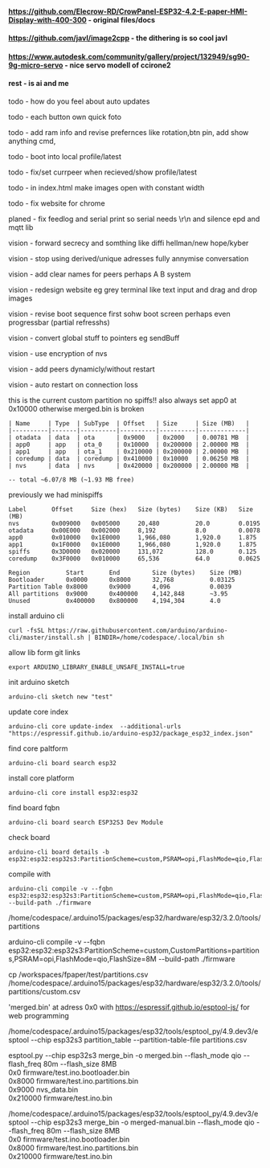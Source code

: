 
#### https://github.com/Elecrow-RD/CrowPanel-ESP32-4.2-E-paper-HMI-Display-with-400-300 - original files/docs
#### https://github.com/javl/image2cpp - the dithering is so cool javl
#### https://www.autodesk.com/community/gallery/project/132949/sg90-9g-micro-servo - nice servo modell of ccirone2
#### rest - is ai and me


todo - how do you feel about auto updates

todo - each button own quick foto

todo - add ram info and revise prefernces like rotation,btn pin, add show anything cmd,

todo - boot into local profile/latest

todo - fix/set currpeer when recieved/show profile/latest

todo - in index.html make images open with constant width

todo - fix website for chrome

planed - fix feedlog and serial print so serial needs \r\n and silence epd and mqtt lib 

vision - forward secrecy and somthing like diffi hellman/new hope/kyber

vision - stop using derived/unique adresses fully annymise conversation

vision - add clear names for peers perhaps A B system

vision - redesign website eg grey terminal like text input and drag and drop images

vision - revise boot sequence first sohw boot screen perhaps even progressbar (partial refresshs)

vision - convert global stuff to pointers eg sendBuff

vision - use encryption of nvs

vision - add peers dynamicly/without restart

vision - auto restart on connection loss


this is the current custom partition no spiffs!! also always set app0 at 0x10000 otherwise merged.bin is broken
```
| Name     | Type  | SubType  | Offset   | Size     | Size (MB)   |
|----------|-------|----------|----------|----------|-------------|
| otadata  | data  | ota      | 0x9000   | 0x2000   | 0.00781 MB  |
| app0     | app   | ota_0    | 0x10000  | 0x200000 | 2.00000 MB  |
| app1     | app   | ota_1    | 0x210000 | 0x200000 | 2.00000 MB  |
| coredump | data  | coredump | 0x410000 | 0x10000  | 0.06250 MB  |
| nvs      | data  | nvs      | 0x420000 | 0x200000 | 2.00000 MB  |

-- total ~6.07/8 MB (~1.93 MB free)
```

previously we had minispiffs
```
Label       Offset     Size (hex)   Size (bytes)    Size (KB)   Size (MB)
nvs         0x009000   0x005000     20,480          20.0        0.0195
otadata     0x00E000   0x002000     8,192           8.0	        0.0078
app0        0x010000   0x1E0000     1,966,080       1,920.0     1.875
app1        0x1F0000   0x1E0000     1,966,080       1,920.0     1.875
spiffs      0x3D0000   0x020000     131,072         128.0       0.125
coredump    0x3F0000   0x010000     65,536          64.0        0.0625

Region          Start       End         Size (bytes)    Size (MB)
Bootloader      0x0000      0x8000      32,768          0.03125
Partition Table 0x8000      0x9000      4,096           0.0039
All partitions  0x9000      0x400000    4,142,848       ~3.95
Unused          0x400000    0x800000    4,194,304       4.0
```

install arduino cli
```
curl -fsSL https://raw.githubusercontent.com/arduino/arduino-cli/master/install.sh | BINDIR=/home/codespace/.local/bin sh
```

allow lib form git links
```
export ARDUINO_LIBRARY_ENABLE_UNSAFE_INSTALL=true
```


init arduino sketch
```
arduino-cli sketch new "test"
```

update core index
```
arduino-cli core update-index  --additional-urls "https://espressif.github.io/arduino-esp32/package_esp32_index.json"
```

find core paltform
```
arduino-cli board search esp32
```

install core platform 
```
arduino-cli core install esp32:esp32
```

find board fqbn
```
arduino-cli board search ESP32S3 Dev Module
```

check board
```
arduino-cli board details -b esp32:esp32:esp32s3:PartitionScheme=custom,PSRAM=opi,FlashMode=qio,FlashSize=8M
```

compile with
```
arduino-cli compile -v --fqbn esp32:esp32:esp32s3:PartitionScheme=custom,PSRAM=opi,FlashMode=qio,FlashSize=8M --build-path ./firmware
```

/home/codespace/.arduino15/packages/esp32/hardware/esp32/3.2.0/tools/partitions


arduino-cli compile -v --fqbn esp32:esp32:esp32s3:PartitionScheme=custom,CustomPartitions=partitions,PSRAM=opi,FlashMode=qio,FlashSize=8M --build-path ./firmware


cp /workspaces/fpaper/test/partitions.csv /home/codespace/.arduino15/packages/esp32/hardware/esp32/3.2.0/tools/partitions/custom.csv


'merged.bin' at adress 0x0 with https://espressif.github.io/esptool-js/ for web programming





/home/codespace/.arduino15/packages/esp32/tools/esptool_py/4.9.dev3/esptool --chip esp32s3 partition_table --partition-table-file partitions.csv




esptool.py --chip esp32s3 merge_bin -o merged.bin --flash_mode qio --flash_freq 80m --flash_size 8MB \
  0x0 firmware/test.ino.bootloader.bin \
  0x8000 firmware/test.ino.partitions.bin \
  0x9000 nvs_data.bin \
  0x210000 firmware/test.ino.bin




/home/codespace/.arduino15/packages/esp32/tools/esptool_py/4.9.dev3/esptool --chip esp32s3 merge_bin -o merged-manual.bin --flash_mode qio --flash_freq 80m --flash_size 8MB \
  0x0 firmware/test.ino.bootloader.bin \
  0x8000 firmware/test.ino.partitions.bin \
  0x210000 firmware/test.ino.bin
